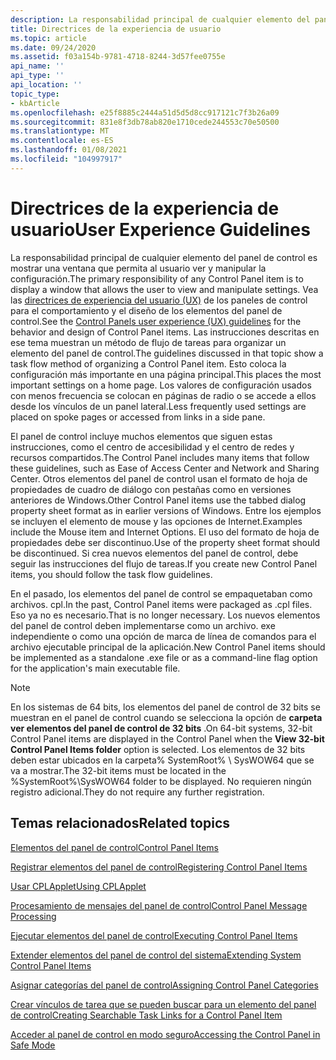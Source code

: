 ```yaml
---
description: La responsabilidad principal de cualquier elemento del panel de control es mostrar una ventana que permita al usuario ver y manipular la configuración.
title: Directrices de la experiencia de usuario
ms.topic: article
ms.date: 09/24/2020
ms.assetid: f03a154b-9781-4718-8244-3d57fee0755e
api_name: ''
api_type: ''
api_location: ''
topic_type:
- kbArticle
ms.openlocfilehash: e25f8885c2444a51d5d5d8cc917121c7f3b26a09
ms.sourcegitcommit: 831e8f3db78ab820e1710cede244553c70e50500
ms.translationtype: MT
ms.contentlocale: es-ES
ms.lasthandoff: 01/08/2021
ms.locfileid: "104997917"
---
```

# <a name="user-experience-guidelines"></a><span data-ttu-id="1324a-103">Directrices de la experiencia de usuario</span><span class="sxs-lookup"><span data-stu-id="1324a-103">User Experience Guidelines</span></span>

<span data-ttu-id="1324a-104">La responsabilidad principal de cualquier elemento del panel de control es mostrar una ventana que permita al usuario ver y manipular la configuración.</span><span class="sxs-lookup"><span data-stu-id="1324a-104">The primary responsibility of any Control Panel item is to display a window that allows the user to view and manipulate settings.</span></span> <span data-ttu-id="1324a-105">Vea las [directrices de experiencia del usuario (UX)](../uxguide/winenv-ctrl-panels.md) de los paneles de control para el comportamiento y el diseño de los elementos del panel de control.</span><span class="sxs-lookup"><span data-stu-id="1324a-105">See the [Control Panels user experience (UX) guidelines](../uxguide/winenv-ctrl-panels.md) for the behavior and design of Control Panel items.</span></span> <span data-ttu-id="1324a-106">Las instrucciones descritas en ese tema muestran un método de flujo de tareas para organizar un elemento del panel de control.</span><span class="sxs-lookup"><span data-stu-id="1324a-106">The guidelines discussed in that topic show a task flow method of organizing a Control Panel item.</span></span> <span data-ttu-id="1324a-107">Esto coloca la configuración más importante en una página principal.</span><span class="sxs-lookup"><span data-stu-id="1324a-107">This places the most important settings on a home page.</span></span> <span data-ttu-id="1324a-108">Los valores de configuración usados con menos frecuencia se colocan en páginas de radio o se accede a ellos desde los vínculos de un panel lateral.</span><span class="sxs-lookup"><span data-stu-id="1324a-108">Less frequently used settings are placed on spoke pages or accessed from links in a side pane.</span></span>

<span data-ttu-id="1324a-109">El panel de control incluye muchos elementos que siguen estas instrucciones, como el centro de accesibilidad y el centro de redes y recursos compartidos.</span><span class="sxs-lookup"><span data-stu-id="1324a-109">The Control Panel includes many items that follow these guidelines, such as Ease of Access Center and Network and Sharing Center.</span></span> <span data-ttu-id="1324a-110">Otros elementos del panel de control usan el formato de hoja de propiedades de cuadro de diálogo con pestañas como en versiones anteriores de Windows.</span><span class="sxs-lookup"><span data-stu-id="1324a-110">Other Control Panel items use the tabbed dialog property sheet format as in earlier versions of Windows.</span></span> <span data-ttu-id="1324a-111">Entre los ejemplos se incluyen el elemento de mouse y las opciones de Internet.</span><span class="sxs-lookup"><span data-stu-id="1324a-111">Examples include the Mouse item and Internet Options.</span></span> <span data-ttu-id="1324a-112">El uso del formato de hoja de propiedades debe ser discontinuo.</span><span class="sxs-lookup"><span data-stu-id="1324a-112">Use of the property sheet format should be discontinued.</span></span> <span data-ttu-id="1324a-113">Si crea nuevos elementos del panel de control, debe seguir las instrucciones del flujo de tareas.</span><span class="sxs-lookup"><span data-stu-id="1324a-113">If you create new Control Panel items, you should follow the task flow guidelines.</span></span>

<span data-ttu-id="1324a-114">En el pasado, los elementos del panel de control se empaquetaban como archivos. cpl.</span><span class="sxs-lookup"><span data-stu-id="1324a-114">In the past, Control Panel items were packaged as .cpl files.</span></span> <span data-ttu-id="1324a-115">Eso ya no es necesario.</span><span class="sxs-lookup"><span data-stu-id="1324a-115">That is no longer necessary.</span></span> <span data-ttu-id="1324a-116">Los nuevos elementos del panel de control deben implementarse como un archivo. exe independiente o como una opción de marca de línea de comandos para el archivo ejecutable principal de la aplicación.</span><span class="sxs-lookup"><span data-stu-id="1324a-116">New Control Panel items should be implemented as a standalone .exe file or as a command-line flag option for the application's main executable file.</span></span>

> [!Note]  
> <span data-ttu-id="1324a-117">En los sistemas de 64 bits, los elementos del panel de control de 32 bits se muestran en el panel de control cuando se selecciona la opción de **carpeta ver elementos del panel de control de 32 bits** .</span><span class="sxs-lookup"><span data-stu-id="1324a-117">On 64-bit systems, 32-bit Control Panel items are displayed in the Control Panel when the **View 32-bit Control Panel Items folder** option is selected.</span></span> <span data-ttu-id="1324a-118">Los elementos de 32 bits deben estar ubicados en la carpeta% SystemRoot% \\ SysWOW64 que se va a mostrar.</span><span class="sxs-lookup"><span data-stu-id="1324a-118">The 32-bit items must be located in the %SystemRoot%\\SysWOW64 folder to be displayed.</span></span> <span data-ttu-id="1324a-119">No requieren ningún registro adicional.</span><span class="sxs-lookup"><span data-stu-id="1324a-119">They do not require any further registration.</span></span>

 

## <a name="related-topics"></a><span data-ttu-id="1324a-120">Temas relacionados</span><span class="sxs-lookup"><span data-stu-id="1324a-120">Related topics</span></span>

<dl> <dt>

[<span data-ttu-id="1324a-121">Elementos del panel de control</span><span class="sxs-lookup"><span data-stu-id="1324a-121">Control Panel Items</span></span>](control-panel-applications.md)
</dt> <dt>

[<span data-ttu-id="1324a-122">Registrar elementos del panel de control</span><span class="sxs-lookup"><span data-stu-id="1324a-122">Registering Control Panel Items</span></span>](registering-control-panel-items.md)
</dt> <dt>

[<span data-ttu-id="1324a-123">Usar CPLApplet</span><span class="sxs-lookup"><span data-stu-id="1324a-123">Using CPLApplet</span></span>](using-cplapplet.md)
</dt> <dt>

[<span data-ttu-id="1324a-124">Procesamiento de mensajes del panel de control</span><span class="sxs-lookup"><span data-stu-id="1324a-124">Control Panel Message Processing</span></span>](message-processing.md)
</dt> <dt>

[<span data-ttu-id="1324a-125">Ejecutar elementos del panel de control</span><span class="sxs-lookup"><span data-stu-id="1324a-125">Executing Control Panel Items</span></span>](executing-control-panel-items.md)
</dt> <dt>

[<span data-ttu-id="1324a-126">Extender elementos del panel de control del sistema</span><span class="sxs-lookup"><span data-stu-id="1324a-126">Extending System Control Panel Items</span></span>](extending-system-control-panel-items.md)
</dt> <dt>

[<span data-ttu-id="1324a-127">Asignar categorías del panel de control</span><span class="sxs-lookup"><span data-stu-id="1324a-127">Assigning Control Panel Categories</span></span>](assigning-control-panel-categories.md)
</dt> <dt>

[<span data-ttu-id="1324a-128">Crear vínculos de tarea que se pueden buscar para un elemento del panel de control</span><span class="sxs-lookup"><span data-stu-id="1324a-128">Creating Searchable Task Links for a Control Panel Item</span></span>](creating-searchable-task-links.md)
</dt> <dt>

[<span data-ttu-id="1324a-129">Acceder al panel de control en modo seguro</span><span class="sxs-lookup"><span data-stu-id="1324a-129">Accessing the Control Panel in Safe Mode</span></span>](accessing-the-cp-in-safe-mode-under-vista.md)
</dt> </dl>

 

 



